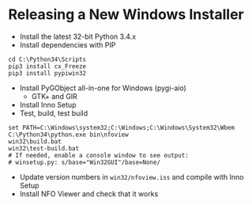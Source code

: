 Releasing a New Windows Installer
=================================

* Install the latest 32-bit Python 3.4.x
* Install dependencies with PIP

```
cd C:\Python34\Scripts
pip3 install cx_Freeze
pip3 install pypiwin32
```

* Install PyGObject all-in-one for Windows (pygi-aio)
    - GTK+ and GIR
* Install Inno Setup
* Test, build, test build

```
set PATH=C:\Windows\system32;C:\Windows;C:\Windows\System32\Wbem
C:\Python34\python.exe bin\nfoview
win32\build.bat
win32\test-build.bat
# If needed, enable a console window to see output:
# winsetup.py: s/base="Win32GUI"/base=None/
```

* Update version numbers in `win32/nfoview.iss` and compile with Inno Setup
* Install NFO Viewer and check that it works
